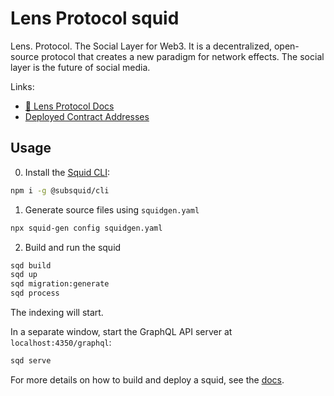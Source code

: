# Lens Protocol squid

Lens. Protocol. The Social Layer for Web3. It is a decentralized, open-source protocol that creates a new paradigm for network effects. The social layer is the future of social media.

Links:
  - [🌿 Lens Protocol Docs](https://docs.lens.xyz/docs)
  - [Deployed Contract Addresses](https://docs.lens.xyz/docs/deployed-contract-addresses)


## Usage

0. Install the [Squid CLI](https://docs.subsquid.io/squid-cli/):

```sh
npm i -g @subsquid/cli
```

1. Generate source files using `squidgen.yaml`

```bash
npx squid-gen config squidgen.yaml
```

2. Build and run the squid

```bash
sqd build
sqd up
sqd migration:generate
sqd process
```
The indexing will start.

In a separate window, start the GraphQL API server at `localhost:4350/graphql`:
```bash
sqd serve
```

For more details on how to build and deploy a squid, see the [docs](https://docs.subsquid.io).


